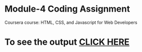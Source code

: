 

# Module-4 Coding Assignment

Coursera course: HTML, CSS, and Javascript for Web Developers

# To see the output [CLICK HERE](https://akhil-bharti.github.io/akhilbharti/module41/index.html)
